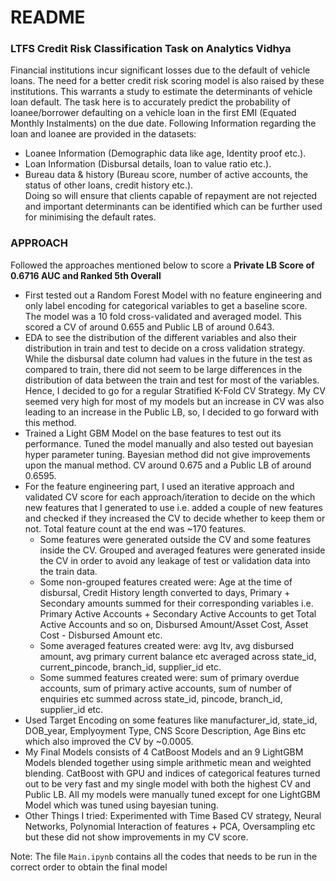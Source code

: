# README #

### LTFS Credit Risk Classification Task on Analytics Vidhya

Financial institutions incur significant losses due to the default of vehicle loans. The need for a better credit risk scoring model is also raised by these institutions. This warrants a study to estimate the determinants of vehicle loan default. The task here is to accurately predict the probability of loanee/borrower defaulting on a vehicle loan in the first EMI (Equated Monthly Instalments) on the due date. Following Information regarding the loan and loanee are provided in the datasets:  
* Loanee Information (Demographic data like age, Identity proof etc.). 
* Loan Information (Disbursal details, loan to value ratio etc.). 
* Bureau data & history (Bureau score, number of active accounts, the status of other loans, credit history etc.).   
Doing so will ensure that clients capable of repayment are not rejected and important determinants can be identified which can be
further used for minimising the default rates.  

### APPROACH

Followed the approaches mentioned below to score a **Private LB Score of 0.6716 AUC and Ranked 5th Overall**

* First tested out a Random Forest Model with no feature engineering and only label encoding for categorical variables to get a baseline score. The model was a 10 fold cross-validated and averaged model. This scored a CV of around 0.655 and Public LB of around 0.643. 
* EDA to see the distribution of the different variables and also their distribution in train and test to decide on a cross validation strategy. While the disbursal date column had values in the future in the test as compared to train, there did not seem to be large differences in the distribution of data between the train and test for most of the variables. Hence, I decided to go for a regular Stratified K-Fold CV Strategy. My CV seemed very high for most of my models but an increase in CV was also leading to an increase in the Public LB, so, I decided to go forward with this method. 
* Trained a Light GBM Model on the base features to test out its performance. Tuned the model manually and also tested out bayesian hyper parameter tuning. Bayesian method did not give improvements upon the manual method. CV around 0.675 and a Public LB of around 0.6595.
* For the feature engineering part, I used an iterative approach and validated CV score for each approach/iteration to decide on the which new features that I generated to use i.e. added a couple of new features and checked if they increased the CV to decide whether to keep them or not. Total feature count at the end was ~170 features.
	* Some features were generated outside the CV and some features inside the CV. Grouped and averaged features were generated inside the CV in order to avoid any leakage of test or validation data into the train data.
	* Some non-grouped features created were:  Age at the time of disbursal, Credit History length converted to days, Primary + Secondary amounts summed for their corresponding variables i.e. Primary Active Accounts + Secondary Active Accounts to get Total Active Accounts and so on, Disbursed Amount/Asset Cost, Asset Cost - Disbursed Amount etc.
	* Some averaged features created were: avg ltv, avg disbursed amount, avg primary current balance etc averaged across state_id, current_pincode, branch_id, supplier_id etc.
	* Some summed features created were: sum of primary overdue accounts, sum of primary active accounts, sum of number of enquiries etc summed across state_id, pincode, branch_id, supplier_id etc.
* Used Target Encoding on some features like manufacturer_id, state_id, DOB_year, Emplyoyment Type, CNS Score Description, Age Bins etc which also improved the CV by ~0.0005. 
* My Final Models consists of 4 CatBoost Models and an 9 LightGBM Models blended together using simple arithmetic mean and weighted blending. CatBoost with GPU and indices of categorical features turned out to be very fast and my single model with both the highest CV and Public LB. All my models were manually tuned except for one LightGBM Model which was tuned using bayesian tuning. 
* Other Things I tried: Experimented with Time Based CV strategy, Neural Networks, Polynomial Interaction of features + PCA, Oversampling etc but these did not show improvements in my CV score. 

Note: The file `Main.ipynb` contains all the codes that needs to be run in the correct order to obtain the final model
